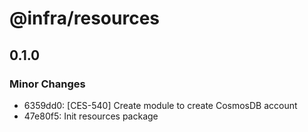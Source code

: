 # @infra/resources

## 0.1.0

### Minor Changes

- 6359dd0: [CES-540] Create module to create CosmosDB account
- 47e80f5: Init resources package
